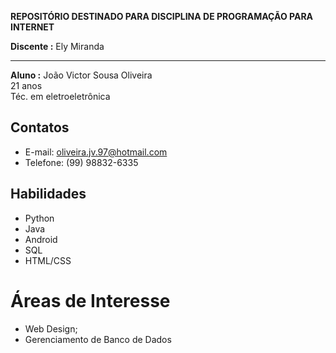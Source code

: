 
**REPOSITÓRIO DESTINADO PARA DISCIPLINA DE PROGRAMAÇÃO PARA INTERNET**

**Discente :** Ely Miranda

-----

**Aluno :** 
João Victor Sousa Oliveira  
21 anos  
Téc. em eletroeletrônica

## Contatos

* E-mail: oliveira.jv.97@hotmail.com
* Telefone: (99) 98832-6335

## Habilidades

* Python
* Java
* Android
* SQL
* HTML/CSS

 # Áreas de Interesse
 
 * Web Design;
 * Gerenciamento de Banco de Dados
  

  
  
 
 
 

  
